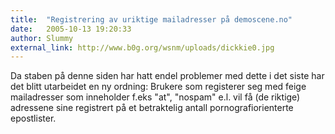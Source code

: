 ```yaml
---
title:  "Registrering av uriktige mailadresser på demoscene.no"
date:   2005-10-13 19:20:33
author: Slummy
external_link: http://www.b0g.org/wsnm/uploads/dickkie0.jpg
---
```

Da staben på denne siden har hatt endel problemer med dette i det siste
har det blitt utarbeidet en ny ordning: Brukere som registerer seg med
feige mailadresser som inneholder f.eks "at", "nospam" e.l. vil få (de
riktige) adressene sine registrert på et betraktelig antall
pornografiorienterte epostlister.

